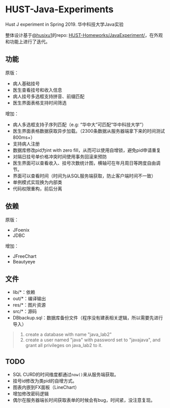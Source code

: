 # HUST-Java-Experiments
Hust J experiment in Spring 2019. 华中科技大学Java实验

整体设计基于[@husixu1](https://github.com/husixu1)的repo: [HUST-Homeworks/JavaExperiment/](https://github.com/husixu1/HUST-Homeworks/tree/master/JavaExperiment)，在外观和功能上进行了迭代。


## 功能

原版：
- 病人基础挂号
- 医生查看挂号和收入信息
- 病人挂号多选框支持拼音、前缀匹配
- 医生界面表格支持时间筛选
  
增加：
- 病人多选框支持子序列匹配（e.g: “华中大”可匹配“华中科技大学”）
- 医生界面表格数据获取异步加载。（2300条数据从服务器端拿下来的时间测试800ms+）
- 支持病人注册
- 数据库修改pid为int with zero fill，从而可以使用自增锁，避免pid申请重复
- 对隔日挂号单价格冲突时间使用事务回滚来预防
- 医生界面可以查看收入、挂号次数统计图，横轴可在年月周日等跨度自由调节。
- 界面可以查看时间（时间为从SQL服务端获取，防止客户端时间不一致）
- 单例模式实现换为内部类
- 代码权限重构，前后分离

## 依赖

原版：
- JFoenix
- JDBC

增加：
- JFreeChart
- Beautyeye

## 文件

- lib/*：依赖
- out/*：编译输出
- res/*：图片资源
- src/*：源码
- DBbackup.sql：数据库备份文件（程序没有建表相关逻辑，所以需要先进行导入）

>1. create a database with name "java_lab2" 
>2. create a user named "java" with password set to "javajava", and grant all privileges on java_lab2 to it.


## TODO
- SQL CURD的时间维度都通过```now()```来从服务端获取。
- 挂号id修改为类pid的自增方式。
- 图表内嵌到FX面板（LineChart）
- 增加修改密码逻辑
- 偶尔在服务器端长时间获取表单的时候会有bug，时间紧，没注意复现。
